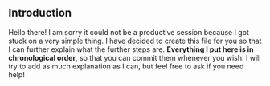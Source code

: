 ## Introduction

Hello there! I am sorry it could not be a productive session because I got stuck on a very simple thing. I have decided to create this file for you so that I can further explain what the further steps are. **Everything I put here is in chronological order**, so that you can commit them whenever you wish. I will try to add as much explanation as I can, but feel free to ask if you need help!

